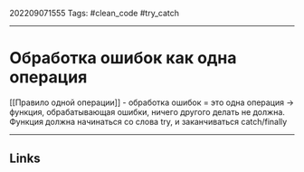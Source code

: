 202209071555
Tags: #clean_code #try_catch

---

# Обработка ошибок как одна операция
[[Правило одной операции]] - обработка ошибок = это одна операция -> функция, обрабатывающая ошибки, ничего другого делать не должна. Функция должна начинаться со слова try, и заканчиваться catch/finally

---
## Links